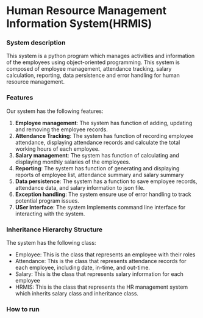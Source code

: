# Human Resource Management Information System(HRMIS)

### System description

This system is a python program which manages activities and information of the employees 
using object-oriented programming. This system is composed of employee management, attendance tracking, 
salary calculation, reporting, data persistence and error handling for human resource management.

### Features

Our system has the following features:
1. **Employee management**: The system has function of adding, updating and removing the employee records.
2. **Attendance Tracking**: The system has function of recording employee attendance, displaying attendance
records and calculate the total working hours of each employee.
3. **Salary management**: The system has function of calculating and displaying monthly salaries of the
employees.
4. **Reporting**: The system has function of generating and displaying reports of employee list, attendance
summary and salary summary
5. **Data persistence**: The system has a function to save employee records, attendance data, and salary information
to json file.
6. **Exception handling**: The system ensure use of error handling to track potential program issues.
7. **USer Interface**: The system Implements command line interface for interacting with the system.

### Inheritance Hierarchy Structure

The system has the following class:

* Employee: This is the class that represents an employee with their roles
* Attendance: This is the class that represents attendance records for each employee, including date, in-time,
and out-time.
* Salary: This is the class that represents salary information for each employee
* HRMIS: This is the class that represents the HR management system which inherits salary class and inheritance class.

### How to run

